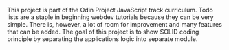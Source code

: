 This project is part of the Odin Project JavaScript track curriculum. Todo lists are a staple in beginning webdev tutorials because they can be very simple. There is, however, a lot of room for improvement and many features that can be added. The goal of this project is to show SOLID coding principle by separating the applications logic into separate module.